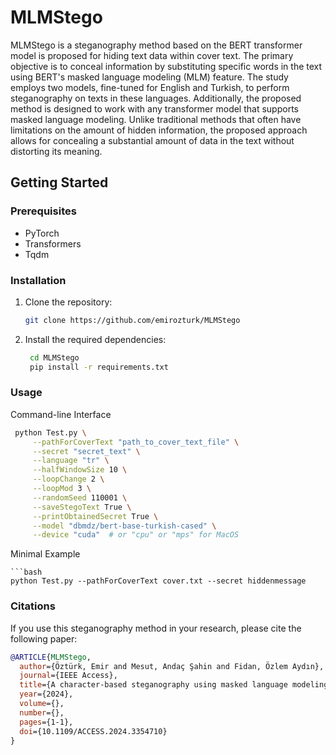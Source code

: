 # MLMStego

MLMStego is a steganography method based on the BERT transformer model is proposed for hiding text data within cover text. The primary objective is to conceal information by substituting specific words in the text using BERT's masked language modeling (MLM) feature. The study employs two models, fine-tuned for English and Turkish, to perform steganography on texts in these languages. Additionally, the proposed method is designed to work with any transformer model that supports masked language modeling. Unlike traditional methods that often have limitations on the amount of hidden information, the proposed approach allows for concealing a substantial amount of data in the text without distorting its meaning. 


## Getting Started

### Prerequisites

- PyTorch
- Transformers
- Tqdm

### Installation

1. Clone the repository:

   ```bash
   git clone https://github.com/emirozturk/MLMStego

2. Install the required dependencies:

   ```bash
    cd MLMStego
    pip install -r requirements.txt


### Usage

Command-line Interface

   ```bash
    python Test.py \
        --pathForCoverText "path_to_cover_text_file" \
        --secret "secret_text" \
        --language "tr" \
        --halfWindowSize 10 \
        --loopChange 2 \
        --loopMod 3 \
        --randomSeed 110001 \
        --saveStegoText True \
        --printObtainedSecret True \
        --model "dbmdz/bert-base-turkish-cased" \
        --device "cuda"  # or "cpu" or "mps" for MacOS
```

Minimal Example

    ```bash
    python Test.py --pathForCoverText cover.txt --secret hiddenmessage

### Citations

If you use this steganography method in your research, please cite the following paper:

```bibtex
@ARTICLE{MLMStego,
  author={Öztürk, Emir and Mesut, Andaç Şahin and Fidan, Özlem Aydın},
  journal={IEEE Access}, 
  title={A character-based steganography using masked language modeling}, 
  year={2024},
  volume={},
  number={},
  pages={1-1},
  doi={10.1109/ACCESS.2024.3354710}
}
